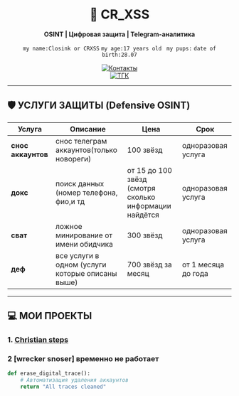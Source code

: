 <div align="center">

# 🔐 CR_XSS  
**OSINT | Цифровая защита | Telegram-аналитика**  

`my name:Closink or CRXSS`
`my age:17 years old `
`my pups:`
`date of birth:28.07`


[![Контакты](https://img.shields.io/badge/@ВАШ_ТГ_ЮЗЕР-26A5E4?style=for-the-badge&logo=telegram)](https://t.me/CR_XSS)  
[![ТГК](https://img.shields.io/badge/Мой_Канал-0088CC?style=for-the-badge&logo=telegram)](https://t.me/https://t.me/+bNP53gq3IvI5MDcy)  


</div>

---

## 🛡 УСЛУГИ ЗАЩИТЫ (Defensive OSINT)

Услуга | Описание | Цена | Срок
-------|----------|------|-----
**снос аккаунтов** | снос телеграм аккаунтов(только новореги) | 100 звёзд | одноразовая услуга
**докс** | поиск данных (номер телефона, фио,и тд | от 15 до 100 звёзд (смотря сколько информации найдётся | одноразовая услуга
**сват** | ложное минирование от имени обидчика | 300 звёзд | одноразовая услуга
**деф** | все услуги в одном  (услуги которые описаны выше)|700 звёзд за месяц|от 1 месяца до года 



---

## 💻 МОИ ПРОЕКТЫ

### 1. [Christian steps](https://t.me/+bNP53gq3IvI5MDcy)
### 2 [wrecker snoser] временно не работает
```python
def erase_digital_trace():
    # Автоматизация удаления аккаунтов
    return "All traces cleaned"
